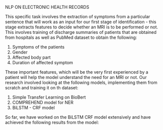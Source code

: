 <h>NLP ON ELECTRONIC HEALTH RECORDS</h>


This specific task involves the extraction of symptoms from a particular sentence that will work as an input for our first stage of identification - this stage extracts features to decide whether an MRI is to be performed or not. This involves training of discharge summaries of patients that are obtained from hospitals as well as PubMed dataset to obtain the following:
1. Symptoms of the patients
2. Gender
3. Affected body part
4. Duration of affected symptom

These important features, which will be the very first experienced by a patient will help the model understand the need for an MRI or not. Our research involved looking at the following models, implementing them from scratch and training it on th dataset:
1. Simple Transfer Learning on BioBert
2. COMPREHEND model for NER
3. BiLSTM - CRF model

So far, we have worked on the BiLSTM CRF model extensively and have achieved the following results from the model:
